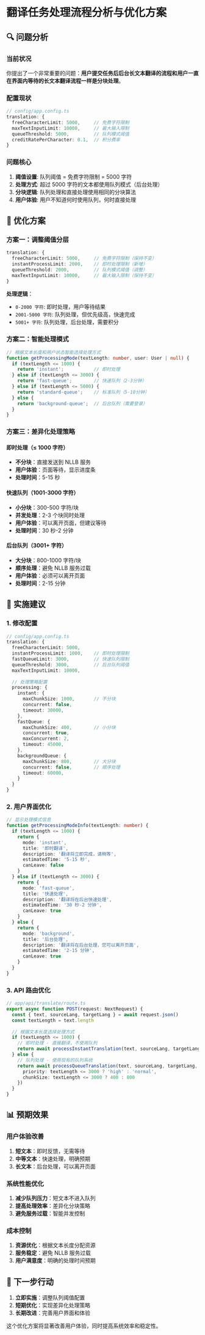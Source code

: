 # 翻译任务处理流程分析与优化方案

## 🔍 问题分析

### 当前状况
你提出了一个非常重要的问题：**用户提交任务后后台长文本翻译的流程和用户一直在界面内等待的长文本翻译流程一样是分块处理**。

### 配置现状
```typescript
// config/app.config.ts
translation: {
  freeCharacterLimit: 5000,     // 免费字符限制
  maxTextInputLimit: 10000,     // 最大输入限制
  queueThreshold: 5000,         // 队列模式阈值
  creditRatePerCharacter: 0.1,  // 积分费率
}
```

### 问题核心
1. **阈值设置**: 队列阈值 = 免费字符限制 = 5000 字符
2. **处理方式**: 超过 5000 字符的文本都使用队列模式（后台处理）
3. **分块逻辑**: 队列处理和直接处理使用相同的分块算法
4. **用户体验**: 用户不知道何时使用队列，何时直接处理

## 🎯 优化方案

### 方案一：调整阈值分层
```typescript
translation: {
  freeCharacterLimit: 5000,     // 免费字符限制（保持不变）
  instantProcessLimit: 2000,    // 即时处理限制（新增）
  queueThreshold: 2000,         // 队列模式阈值（调整）
  maxTextInputLimit: 10000,     // 最大输入限制（保持不变）
}
```

**处理逻辑**：
- `0-2000 字符`: 即时处理，用户等待结果
- `2001-5000 字符`: 队列处理，但优先级高，快速完成
- `5001+ 字符`: 队列处理，后台处理，需要积分

### 方案二：智能处理模式
```typescript
// 根据文本长度和用户状态智能选择处理方式
function getProcessingMode(textLength: number, user: User | null) {
  if (textLength <= 1000) {
    return 'instant';           // 即时处理
  } else if (textLength <= 3000) {
    return 'fast-queue';        // 快速队列（2-3分钟）
  } else if (textLength <= 5000) {
    return 'standard-queue';    // 标准队列（5-10分钟）
  } else {
    return 'background-queue';  // 后台队列（需要登录）
  }
}
```

### 方案三：差异化处理策略

#### 即时处理（≤ 1000 字符）
- **不分块**：直接发送到 NLLB 服务
- **用户体验**：页面等待，显示进度条
- **处理时间**：5-15 秒

#### 快速队列（1001-3000 字符）
- **小分块**：300-500 字符/块
- **并发处理**：2-3 个块同时处理
- **用户体验**：可以离开页面，但建议等待
- **处理时间**：30 秒-2 分钟

#### 后台队列（3001+ 字符）
- **大分块**：800-1000 字符/块
- **顺序处理**：避免 NLLB 服务过载
- **用户体验**：必须可以离开页面
- **处理时间**：2-15 分钟

## 🔧 实施建议

### 1. 修改配置
```typescript
// config/app.config.ts
translation: {
  freeCharacterLimit: 5000,
  instantProcessLimit: 1000,    // 即时处理限制
  fastQueueLimit: 3000,         // 快速队列限制
  queueThreshold: 3000,         // 后台队列阈值
  maxTextInputLimit: 10000,
  
  // 处理策略配置
  processing: {
    instant: {
      maxChunkSize: 1000,       // 不分块
      concurrent: false,
      timeout: 30000,
    },
    fastQueue: {
      maxChunkSize: 400,        // 小分块
      concurrent: true,
      maxConcurrent: 2,
      timeout: 45000,
    },
    backgroundQueue: {
      maxChunkSize: 800,        // 大分块
      concurrent: false,        // 顺序处理
      timeout: 60000,
    }
  }
}
```

### 2. 用户界面优化
```typescript
// 显示处理模式信息
function getProcessingModeInfo(textLength: number) {
  if (textLength <= 1000) {
    return {
      mode: 'instant',
      title: '即时翻译',
      description: '翻译将立即完成，请稍等',
      estimatedTime: '5-15 秒',
      canLeave: false
    }
  } else if (textLength <= 3000) {
    return {
      mode: 'fast-queue',
      title: '快速处理',
      description: '翻译将在后台快速处理',
      estimatedTime: '30 秒-2 分钟',
      canLeave: true
    }
  } else {
    return {
      mode: 'background',
      title: '后台处理',
      description: '翻译将在后台处理，您可以离开页面',
      estimatedTime: '2-15 分钟',
      canLeave: true
    }
  }
}
```

### 3. API 路由优化
```typescript
// app/api/translate/route.ts
export async function POST(request: NextRequest) {
  const { text, sourceLang, targetLang } = await request.json()
  const textLength = text.length
  
  // 根据文本长度选择处理方式
  if (textLength <= 1000) {
    // 即时处理 - 直接翻译，不使用队列
    return await processInstantTranslation(text, sourceLang, targetLang)
  } else {
    // 队列处理 - 使用现有的队列系统
    return await processQueueTranslation(text, sourceLang, targetLang, {
      priority: textLength <= 3000 ? 'high' : 'normal',
      chunkSize: textLength <= 3000 ? 400 : 800
    })
  }
}
```

## 📊 预期效果

### 用户体验改善
1. **短文本**：即时反馈，无需等待
2. **中等文本**：快速处理，明确预期
3. **长文本**：后台处理，可以离开页面

### 系统性能优化
1. **减少队列压力**：短文本不进入队列
2. **提高处理效率**：差异化分块策略
3. **避免服务过载**：智能并发控制

### 成本控制
1. **资源优化**：根据文本长度分配资源
2. **服务稳定**：避免 NLLB 服务过载
3. **用户满意度**：明确的处理时间预期

## 🚀 下一步行动

1. **立即实施**：调整队列阈值配置
2. **短期优化**：实现差异化处理策略
3. **长期改进**：完善用户界面和体验

这个优化方案将显著改善用户体验，同时提高系统效率和稳定性。

